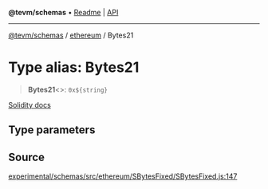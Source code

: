 **@tevm/schemas** • [Readme](../../README.md) \| [API](../../modules.md)

***

[@tevm/schemas](../../README.md) / [ethereum](../README.md) / Bytes21

# Type alias: Bytes21

> **Bytes21**\<\>: ```0x${string}```

[Solidity docs](https://docs.soliditylang.org/en/latest/types.html#fixed-size-byte-arrays)

## Type parameters

## Source

[experimental/schemas/src/ethereum/SBytesFixed/SBytesFixed.js:147](https://github.com/evmts/tevm-monorepo/blob/main/experimental/schemas/src/ethereum/SBytesFixed/SBytesFixed.js#L147)
